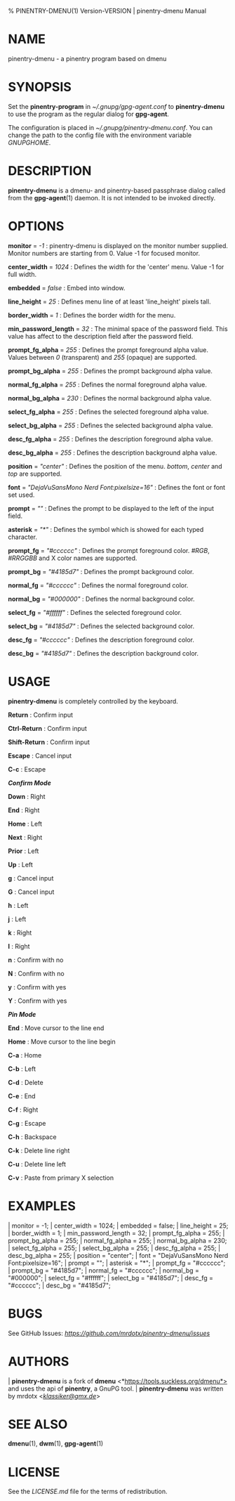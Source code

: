 % PINENTRY-DMENU(1) Version\-VERSION | pinentry-dmenu Manual

# NAME

pinentry-dmenu - a pinentry program based on dmenu

# SYNOPSIS

Set the **pinentry-program** in *~/.gnupg/gpg-agent.conf* to **pinentry-dmenu** to use the program as the regular dialog for **gpg-agent**.

The configuration is placed in *~/.gnupg/pinentry-dmenu.conf*. You can change the path to the config file with the environment variable *GNUPGHOME*.

# DESCRIPTION

**pinentry-dmenu** is a dmenu- and pinentry-based passphrase dialog called from the **gpg-agent**(1) daemon. It is not intended to be invoked directly.

# OPTIONS

**monitor** = *-1*
: pinentry-dmenu is displayed on the monitor number supplied. Monitor numbers are starting from 0. Value -1 for focused monitor.

**center_width** = *1024*
: Defines the width for the 'center' menu. Value -1 for full width.

**embedded** = *false*
: Embed into window.

**line_height** = *25*
: Defines menu line of at least 'line_height' pixels tall.

**border_width** = *1*
: Defines the border width for the menu.

**min_password_length** = *32*
: The minimal space of the password field. This value has affect to the description field after the password field.

**prompt_fg_alpha** = *255*
: Defines the prompt foreground alpha value. Values between *0* (transparent) and *255* (opaque) are supported.

**prompt_bg_alpha** = *255*
: Defines the prompt background alpha value.

**normal_fg_alpha** = *255*
: Defines the normal foreground alpha value.

**normal_bg_alpha** = *230*
: Defines the normal background alpha value.

**select_fg_alpha** = *255*
: Defines the selected foreground alpha value.

**select_bg_alpha** = *255*
: Defines the selected background alpha value.

**desc_fg_alpha** = *255*
: Defines the description foreground alpha value.

**desc_bg_alpha** = *255*
: Defines the description background alpha value.

**position** = *"center"*
: Defines the position of the menu. *bottom*, *center* and *top* are supported.

**font** = *"DejaVuSansMono Nerd Font:pixelsize=16"*
: Defines the font or font set used.

**prompt** = *""*
: Defines the prompt to be displayed to the left of the input field.

**asterisk** = *"\*"*
: Defines the symbol which is showed for each typed character.

**prompt_fg** = *"#cccccc"*
: Defines the prompt foreground color. *#RGB*, *#RRGGBB* and X color names are supported.

**prompt_bg** = *"#4185d7"*
: Defines the prompt background color.

**normal_fg** = *"#cccccc"*
: Defines the normal foreground color.

**normal_bg** = *"#000000"*
: Defines the normal background color.

**select_fg** = *"#ffffff"*
: Defines the selected foreground color.

**select_bg** = *"#4185d7"*
: Defines the selected background color.

**desc_fg** = *"#cccccc"*
: Defines the description foreground color.

**desc_bg** = *"#4185d7"*
: Defines the description background color.

# USAGE

**pinentry-dmenu** is completely controlled by the keyboard.

**Return**
: Confirm input

**Ctrl-Return**
: Confirm input

**Shift-Return**
: Confirm input

**Escape**
: Cancel input

**C-c**
: Escape

***Confirm Mode***

**Down**
: Right

**End**
: Right

**Home**
: Left

**Next**
: Right

**Prior**
: Left

**Up**
: Left

**g**
: Cancel input

**G**
: Cancel input

**h**
: Left

**j**
: Left

**k**
: Right

**l**
: Right

**n**
: Confirm with no

**N**
: Confirm with no

**y**
: Confirm with yes

**Y**
: Confirm with yes

***Pin Mode***

**End**
: Move cursor to the line end

**Home**
: Move cursor to the line begin

**C-a**
: Home

**C-b**
: Left

**C-d**
: Delete

**C-e**
: End

**C-f**
: Right

**C-g**
: Escape

**C-h**
: Backspace

**C-k**
: Delete line right

**C-u**
: Delete line left

**C-v**
: Paste from primary X selection

# EXAMPLES

| monitor = -1;
| center_width = 1024;
| embedded = false;
| line_height = 25;
| border_width = 1;
| min_password_length = 32;
| prompt_fg_alpha = 255;
| prompt_bg_alpha = 255;
| normal_fg_alpha = 255;
| normal_bg_alpha = 230;
| select_fg_alpha = 255;
| select_bg_alpha = 255;
| desc_fg_alpha = 255;
| desc_bg_alpha = 255;
| position = "center";
| font = "DejaVuSansMono Nerd Font:pixelsize=16";
| prompt = "";
| asterisk = "\*";
| prompt_fg = "#cccccc";
| prompt_bg = "#4185d7";
| normal_fg = "#cccccc";
| normal_bg = "#000000";
| select_fg = "#ffffff";
| select_bg = "#4185d7";
| desc_fg = "#cccccc";
| desc_bg = "#4185d7";

# BUGS

See GitHub Issues: *https://github.com/mrdotx/pinentry-dmenu/issues*

# AUTHORS

| **pinentry-dmenu** is a fork of **dmenu** <*https://tools.suckless.org/dmenu*> and uses the api of **pinentry**, a GnuPG tool.
| **pinentry-dmenu** was written by mrdotx <*klassiker@gmx.de*>

# SEE ALSO

**dmenu**(1), **dwm**(1), **gpg-agent**(1)

# LICENSE

See the *LICENSE.md* file for the terms of redistribution.
